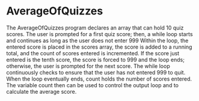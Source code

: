 # AverageOfQuizzes

The AverageOfQuizzes program declares an array that can hold 10 quiz scores. 
The user is prompted for a first quiz score; then, a while loop starts and continues as long as the user does not enter 999
Within the loop, the entered score is placed in the scores array, the score is added to a running total, and the count of scores entered is incremented. 
If the score just entered is the tenth score, the score is forced to 999 and the loop ends; otherwise, the user is prompted for the next score. 
The while loop continuously checks to ensure that the user has not entered 999 to quit. 
When the loop eventually ends, count holds the number of scores entered. 
The variable count then can be used to control the output loop and to calculate the average score. 
